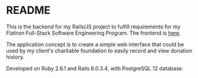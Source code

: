 # README

This is the backend for my Rails/JS project to fulfill requirements for my Flatiron Full-Stack Software Engineering Program. The frontend is [here](https://github.com/s-blais/javascript-portfolio-project-transactions-frontend).

The application concept is to create a simple web interface that could be used by my client's charitable foundation to easily record and view donation history.

Developed on Ruby 2.6.1 and Rails 6.0.3.4, with PostgreSQL 12 database.


